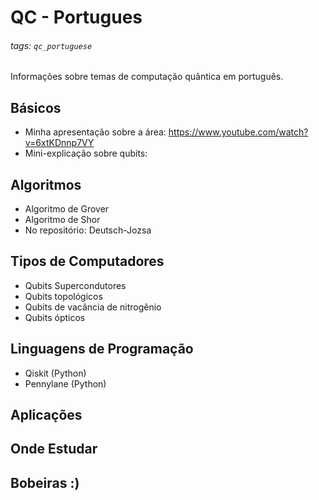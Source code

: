 QC - Portugues
===

###### tags: `qc_portuguese`

Informações sobre temas de computação quântica em português.

## Básicos
- Minha apresentação sobre a área: https://www.youtube.com/watch?v=6xtKDnnp7VY
- Mini-explicação sobre qubits: 

## Algoritmos
- Algoritmo de Grover
- Algoritmo de Shor
- No repositório: Deutsch-Jozsa

## Tipos de Computadores
- Qubits Supercondutores
- Qubits topológicos
- Qubits de vacância de nitrogênio
- Qubits ópticos


## Linguagens de Programação
- Qiskit (Python)
- Pennylane (Python)
    
## Aplicações

## Onde Estudar

## Bobeiras :) 
